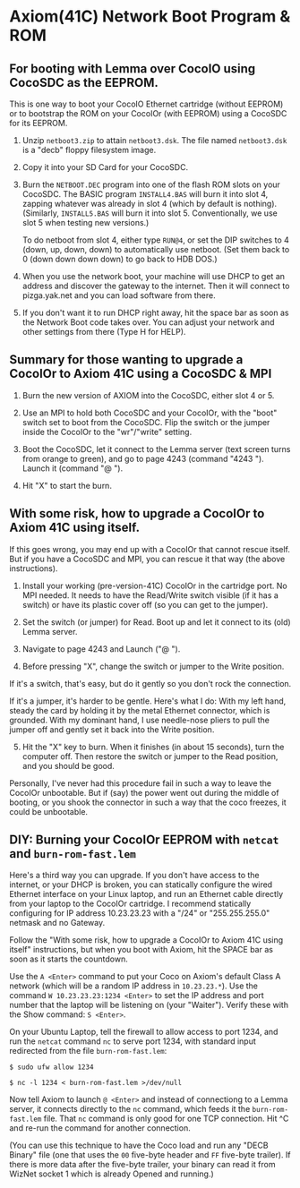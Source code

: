 # Axiom(41C) Network Boot Program & ROM

## For booting with Lemma over CocoIO using CocoSDC as the EEPROM.

This is one way to boot your CocoIO Ethernet cartridge (without EEPROM)
or to bootstrap the ROM on your CocoIOr (with EEPROM)
using a CocoSDC for its EEPROM.

1.  Unzip `netboot3.zip` to attain `netboot3.dsk`.
    The file named `netboot3.dsk` is a "decb" floppy filesystem image.

2. Copy it into your SD Card for your CocoSDC.

3. Burn the `NETBOOT.DEC` program into one of the
   flash ROM slots on your CocoSDC.  The BASIC program
   `INSTALL4.BAS` will burn it into slot 4, zapping whatever was
   already in slot 4 (which by default is nothing). 
   (Similarly, `INSTALL5.BAS` will burn it into slot 5.
   Conventionally, we use slot 5 when testing new versions.)

   To do netboot from slot 4, either type `RUN@4`,
   or set the DIP switches to 4 (down, up, down, down)
   to automatically use netboot.  (Set them back to 0
   (down down down down) to go back to HDB DOS.)

4. When you use the network boot, your machine will use DHCP
   to get an address and discover the gateway to the internet.
   Then it will connect to pizga.yak.net and you can load
   software from there.

5. If you don't want it to run DHCP right away, hit the space bar
   as soon as the Network Boot code takes over.   You can adjust
   your network and other settings from there (Type H for HELP).

## Summary for those wanting to upgrade a CocoIOr to Axiom 41C using a CocoSDC & MPI

1.  Burn the new version of AXIOM into the CocoSDC, either slot 4 or 5.

2.  Use an MPI to hold both CocoSDC and your CocoIOr,
    with the "boot" switch set to boot from the CocoSDC.
    Flip the switch or the jumper inside the CocoIOr to
    the "wr"/"write" setting.

2.  Boot the CocoSDC, let it connect to the Lemma server (text
    screen turns from orange to green), and go to page 4243
    (command "4243 <Enter>").    Launch it (command "@ <Enter>").

3.  Hit "X" to start the burn.

## With some risk, how to upgrade a CocoIOr to Axiom 41C using itself.

If this goes wrong, you may end up with a CocoIOr that cannot rescue itself.
But if you have a CocoSDC and MPI, you can rescue it that way (the above
instructions).

1.  Install your working (pre-version-41C) CocoIOr in the cartridge port.
    No MPI needed.  It needs to have the Read/Write switch visible (if it has
    a switch) or have its plastic cover off (so you can get to the jumper).

2.  Set the switch (or jumper) for Read.  Boot up and let it connect to
    its (old) Lemma server.

3.  Navigate to page 4243 and Launch ("@ <Enter>").

4.  Before pressing "X", change the switch or jumper to the Write position.

If it's a switch, that's easy, but do it gently so you don't rock the connection.

If it's a jumper, it's harder to be gentle.   Here's what I do:  With my left hand,
steady the card by holding it by the metal Ethernet connector, which is
grounded.  With my dominant hand, I use needle-nose pliers to pull the jumper
off and gently set it back into the Write position.

5.  Hit the "X" key to burn.   When it finishes (in about 15 seconds), turn the
    computer off.   Then restore the switch or jumper to the Read position,
    and you should be good.

Personally, I've never had this procedure fail in such a way to leave the
CocoIOr unbootable.  But if (say) the power went out during the middle of
booting, or you shook the connector in such a way that the coco freezes,
it could be unbootable.

## DIY:  Burning your CocoIOr EEPROM with `netcat` and `burn-rom-fast.lem`

Here's a third way you can upgrade.  If you don't have access to the internet,
or your DHCP is broken, you can statically configure the wired Ethernet interface
on your Linux laptop, and run an Ethernet cable directly from your laptop
to the CocoIOr cartridge.  I recommend statically configuring for IP
address 10.23.23.23 with a "/24" or "255.255.255.0" netmask and no Gateway.

Follow the "With some risk, how to upgrade a CocoIOr to Axiom 41C using itself"
instructions, but when you boot with Axiom, hit the SPACE bar as soon as
it starts the countdown.

Use the `A <Enter>` command to put your Coco on Axiom's default Class A
network (which will be a random IP address in `10.23.23.*`).
Use the command `W 10.23.23.23:1234 <Enter>` to set the IP address
and port number that the laptop will be listening on (your "Waiter").
Verify these with the Show command: `S <Enter>`.

On your Ubuntu Laptop, tell the firewall to allow access to port 1234,
and run the `netcat` command `nc` to serve port 1234,
with standard input redirected from the file `burn-rom-fast.lem`:

```
$ sudo ufw allow 1234

$ nc -l 1234 < burn-rom-fast.lem >/dev/null
```

Now tell Axiom to launch `@ <Enter>` and instead of connectiong to a
Lemma server, it connects directly to the `nc` command, which feeds
it the `burn-rom-fast.lem` file.   That `nc` command is only
good for one TCP connection.   Hit ^C and re-run the command
for another connection.

(You can use this technique to have the Coco load and run any
"DECB Binary" file (one that uses the `00` five-byte header
and `FF` five-byte trailer).  If there is more data after the
five-byte trailer, your binary can read it from WizNet socket 1
which is already Opened and running.)
